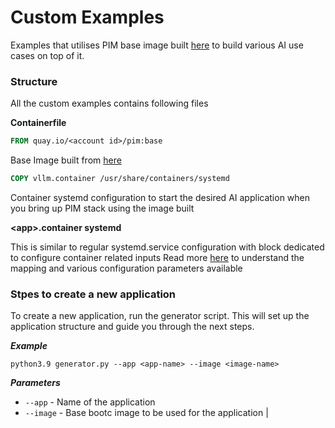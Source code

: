# Custom Examples

Examples that utilises PIM base image built [here](../base-image/) to build various AI use cases on top of it. 

### Structure
All the custom examples contains following files

**Containerfile**

```Dockerfile
FROM quay.io/<account id>/pim:base
```
Base Image built from [here](../base-image/)
```Dockerfile
COPY vllm.container /usr/share/containers/systemd
```
Container systemd configuration to start the desired AI application when you bring up PIM stack using the image built

**\<app\>.container systemd**

This is similar to regular systemd.service configuration with block dedicated to configure container related inputs
Read more [here](https://docs.podman.io/en/latest/markdown/podman-systemd.unit.5.html) to understand the mapping and various configuration parameters available

### Stpes to create a new application

To create a new application, run the generator script. This will set up the application structure and guide you through the next steps.

***Example***
```shell
python3.9 generator.py --app <app-name> --image <image-name>
```
***Parameters***

- `--app` - Name of the application
- `--image` - Base bootc image to be used for the application
|